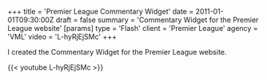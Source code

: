 +++
title = 'Premier League Commentary Widget'
date = 2011-01-01T09:30:00Z
draft = false
summary = 'Commentary Widget for the Premier League website'
[params]
  type = 'Flash'
  client = 'Premier League'
  agency = 'VML'
  video = 'L-hyRjEjSMc'
+++

I created the Commentary Widget for the Premier League website.

{{< youtube L-hyRjEjSMc >}}
